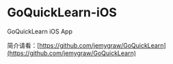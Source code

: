 GoQuickLearn-iOS
================

GoQuickLearn iOS App

简介请看：[https://github.com/jemygraw/GoQuickLearn](https://github.com/jemygraw/GoQuickLearn)
